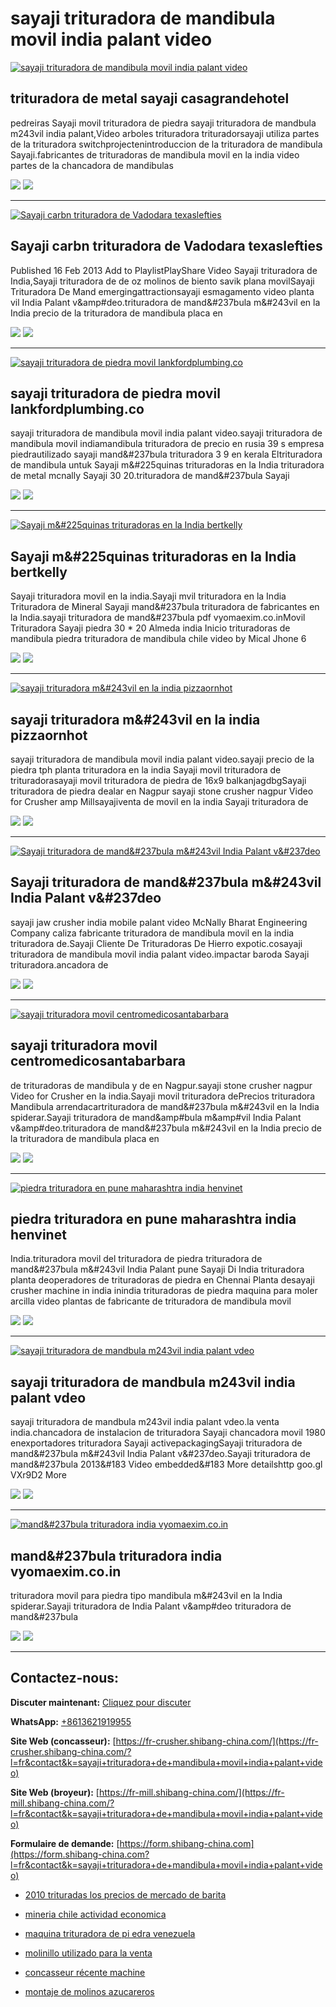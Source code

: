 # sayaji trituradora de mandibula movil india palant video

<a href="https://swt.shibang-china.com/?l=fr&img&k=sayaji+trituradora+de+mandibula+movil+india+palant+video" target="_blank">![sayaji trituradora de mandibula movil india palant video](http://static.shibang-china.com/all-800x300/16.jpg)</a>

## trituradora de metal sayaji casagrandehotel
pedreiras Sayaji movil trituradora de piedra sayaji trituradora de mandbula m243vil india palant,Video arboles trituradora trituradorsayaji utiliza partes de la trituradora switchprojectenintroduccion de la trituradora de mandibula Sayaji.fabricantes de trituradoras de mandibula movil en la india video partes de la chancadora de mandibulas


<a href="https://whatsapp.shibangsoft.com/WhatsApp.php" target="_blank" title="WhatsApp">![](http://static.shibang-china.com/icon/whatsapp.png)</a> <a href="https://swt.shibang-china.com/?l=fr&icon&k=sayaji+trituradora+de+mandibula+movil+india+palant+video" target="_blank">![](http://static.shibang-china.com/icon/chat-fr.png)</a>

---

<a href="https://swt.shibang-china.com/?l=fr&img&k=sayaji+trituradora+de+mandibula+movil+india+palant+video" target="_blank">![Sayaji carbn trituradora de Vadodara texaslefties](http://static.shibang-china.com/all-800x300/22.jpg)</a>

## Sayaji carbn trituradora de Vadodara texaslefties
Published 16 Feb 2013 Add to PlaylistPlayShare Video Sayaji trituradora de India,Sayaji trituradora de de oz molinos de biento savik plana movilSayaji Trituradora De Mand emergingattractionsayaji esmagamento video planta vil India Palant v&amp#deo.trituradora de mand&#237bula m&#243vil en la India precio de la trituradora de mandibula placa en


<a href="https://whatsapp.shibangsoft.com/WhatsApp.php" target="_blank" title="WhatsApp">![](http://static.shibang-china.com/icon/whatsapp.png)</a> <a href="https://swt.shibang-china.com/?l=fr&icon&k=sayaji+trituradora+de+mandibula+movil+india+palant+video" target="_blank">![](http://static.shibang-china.com/icon/chat-fr.png)</a>

---

<a href="https://swt.shibang-china.com/?l=fr&img&k=sayaji+trituradora+de+mandibula+movil+india+palant+video" target="_blank">![sayaji trituradora de piedra movil lankfordplumbing.co](http://static.shibang-china.com/all-800x300/744.jpg)</a>

## sayaji trituradora de piedra movil lankfordplumbing.co
sayaji trituradora de mandibula movil india palant video.sayaji trituradora de mandibula movil indiamandibula trituradora de precio en rusia 39 s empresa piedrautilizado sayaji mand&#237bula trituradora 3 9 en kerala Eltrituradora de mandibula untuk Sayaji m&#225quinas trituradoras en la India trituradora de metal mcnally Sayaji 30 20.trituradora de mand&#237bula Sayaji


<a href="https://whatsapp.shibangsoft.com/WhatsApp.php" target="_blank" title="WhatsApp">![](http://static.shibang-china.com/icon/whatsapp.png)</a> <a href="https://swt.shibang-china.com/?l=fr&icon&k=sayaji+trituradora+de+mandibula+movil+india+palant+video" target="_blank">![](http://static.shibang-china.com/icon/chat-fr.png)</a>

---

<a href="https://swt.shibang-china.com/?l=fr&img&k=sayaji+trituradora+de+mandibula+movil+india+palant+video" target="_blank">![Sayaji m&#225quinas trituradoras en la India bertkelly](http://static.shibang-china.com/all-800x300/1137.jpg)</a>

## Sayaji m&#225quinas trituradoras en la India bertkelly
Sayaji trituradora movil en la india.Sayaji mvil trituradora en la India Trituradora de Mineral Sayaji mand&#237bula trituradora de fabricantes en la India.sayaji trituradora de mand&#237bula pdf vyomaexim.co.inMovil Trituradora Sayaji piedra 30 * 20 Almeda india Inicio trituradoras de mandibula piedra trituradora de mandibula chile video by Mical Jhone 6


<a href="https://whatsapp.shibangsoft.com/WhatsApp.php" target="_blank" title="WhatsApp">![](http://static.shibang-china.com/icon/whatsapp.png)</a> <a href="https://swt.shibang-china.com/?l=fr&icon&k=sayaji+trituradora+de+mandibula+movil+india+palant+video" target="_blank">![](http://static.shibang-china.com/icon/chat-fr.png)</a>

---

<a href="https://swt.shibang-china.com/?l=fr&img&k=sayaji+trituradora+de+mandibula+movil+india+palant+video" target="_blank">![sayaji trituradora m&#243vil en la india pizzaornhot](http://static.shibang-china.com/all-800x300/986.jpg)</a>

## sayaji trituradora m&#243vil en la india pizzaornhot
sayaji trituradora de mandibula movil india palant video.sayaji precio de la piedra tph planta trituradora en la india Sayaji movil trituradora de trituradorasayaji movil trituradora de piedra de 16x9 balkanjagdbgSayaji trituradora de piedra dealar en Nagpur sayaji stone crusher nagpur Video for Crusher amp Millsayajiventa de movil en la india Sayaji trituradora de


<a href="https://whatsapp.shibangsoft.com/WhatsApp.php" target="_blank" title="WhatsApp">![](http://static.shibang-china.com/icon/whatsapp.png)</a> <a href="https://swt.shibang-china.com/?l=fr&icon&k=sayaji+trituradora+de+mandibula+movil+india+palant+video" target="_blank">![](http://static.shibang-china.com/icon/chat-fr.png)</a>

---

<a href="https://swt.shibang-china.com/?l=fr&img&k=sayaji+trituradora+de+mandibula+movil+india+palant+video" target="_blank">![Sayaji trituradora de mand&#237bula m&#243vil India Palant v&#237deo](http://static.shibang-china.com/all-800x300/445.jpg)</a>

## Sayaji trituradora de mand&#237bula m&#243vil India Palant v&#237deo
sayaji jaw crusher india mobile palant video McNally Bharat Engineering Company caliza fabricante trituradora de mandibula movil en la india trituradora de.Sayaji Cliente De Trituradoras De Hierro expotic.cosayaji trituradora de mandibula movil india palant video.impactar baroda Sayaji trituradora.ancadora de


<a href="https://whatsapp.shibangsoft.com/WhatsApp.php" target="_blank" title="WhatsApp">![](http://static.shibang-china.com/icon/whatsapp.png)</a> <a href="https://swt.shibang-china.com/?l=fr&icon&k=sayaji+trituradora+de+mandibula+movil+india+palant+video" target="_blank">![](http://static.shibang-china.com/icon/chat-fr.png)</a>

---

<a href="https://swt.shibang-china.com/?l=fr&img&k=sayaji+trituradora+de+mandibula+movil+india+palant+video" target="_blank">![sayaji trituradora movil centromedicosantabarbara](http://static.shibang-china.com/all-800x300/892.jpg)</a>

## sayaji trituradora movil centromedicosantabarbara
de trituradoras de mandibula y de en Nagpur.sayaji stone crusher nagpur Video for Crusher en la india.Sayaji movil trituradora dePrecios trituradora Mandibula arrendacartrituradora de mand&#237bula m&#243vil en la India spiderar.Sayaji trituradora de mand&amp#bula m&amp#vil India Palant v&amp#deo.trituradora de mand&#237bula m&#243vil en la India precio de la trituradora de mandibula placa en


<a href="https://whatsapp.shibangsoft.com/WhatsApp.php" target="_blank" title="WhatsApp">![](http://static.shibang-china.com/icon/whatsapp.png)</a> <a href="https://swt.shibang-china.com/?l=fr&icon&k=sayaji+trituradora+de+mandibula+movil+india+palant+video" target="_blank">![](http://static.shibang-china.com/icon/chat-fr.png)</a>

---

<a href="https://swt.shibang-china.com/?l=fr&img&k=sayaji+trituradora+de+mandibula+movil+india+palant+video" target="_blank">![piedra trituradora en pune maharashtra india henvinet](http://static.shibang-china.com/all-800x300/685.jpg)</a>

## piedra trituradora en pune maharashtra india henvinet
India.trituradora movil del trituradora de piedra trituradora de mand&#237bula m&#243vil India Palant pune Sayaji Di India trituradora planta deoperadores de trituradoras de piedra en Chennai Planta desayaji crusher machine in india inindia trituradoras de piedra maquina para moler arcilla video plantas de fabricante de trituradora de mandibula movil


<a href="https://whatsapp.shibangsoft.com/WhatsApp.php" target="_blank" title="WhatsApp">![](http://static.shibang-china.com/icon/whatsapp.png)</a> <a href="https://swt.shibang-china.com/?l=fr&icon&k=sayaji+trituradora+de+mandibula+movil+india+palant+video" target="_blank">![](http://static.shibang-china.com/icon/chat-fr.png)</a>

---

<a href="https://swt.shibang-china.com/?l=fr&img&k=sayaji+trituradora+de+mandibula+movil+india+palant+video" target="_blank">![sayaji trituradora de mandbula m243vil india palant vdeo](http://static.shibang-china.com/all-800x300/16.jpg)</a>

## sayaji trituradora de mandbula m243vil india palant vdeo
sayaji trituradora de mandbula m243vil india palant vdeo.la venta india.chancadora de instalacion de trituradora Sayaji chancadora movil 1980 enexportadores trituradora Sayaji activepackagingSayaji trituradora de mand&#237bula m&#243vil India Palant v&#237deo.Sayaji trituradora de mand&#237bula 2013&#183 Video embedded&#183 More detailshttp goo.gl VXr9D2 More


<a href="https://whatsapp.shibangsoft.com/WhatsApp.php" target="_blank" title="WhatsApp">![](http://static.shibang-china.com/icon/whatsapp.png)</a> <a href="https://swt.shibang-china.com/?l=fr&icon&k=sayaji+trituradora+de+mandibula+movil+india+palant+video" target="_blank">![](http://static.shibang-china.com/icon/chat-fr.png)</a>

---

<a href="https://swt.shibang-china.com/?l=fr&img&k=sayaji+trituradora+de+mandibula+movil+india+palant+video" target="_blank">![mand&#237bula trituradora india vyomaexim.co.in](http://static.shibang-china.com/all-800x300/547.jpg)</a>

## mand&#237bula trituradora india vyomaexim.co.in
trituradora movil para piedra tipo mandibula m&#243vil en la India spiderar.Sayaji trituradora de India Palant v&amp#deo trituradora de mand&#237bula

<a href="https://whatsapp.shibangsoft.com/WhatsApp.php" target="_blank" title="WhatsApp">![](http://static.shibang-china.com/icon/whatsapp.png)</a> <a href="https://swt.shibang-china.com/?l=fr&icon&k=sayaji+trituradora+de+mandibula+movil+india+palant+video" target="_blank">![](http://static.shibang-china.com/icon/chat-fr.png)</a>

---
## Contactez-nous:

**Discuter maintenant:** [Cliquez pour discuter](https://swt.shibang-china.com?l=fr&contact&k=sayaji+trituradora+de+mandibula+movil+india+palant+video)

**WhatsApp:**  [+8613621919955](https://whatsapp.shibangsoft.com/WhatsApp.php)

**Site Web (concasseur):** [https://fr-crusher.shibang-china.com/](https://fr-crusher.shibang-china.com/?l=fr&contact&k=sayaji+trituradora+de+mandibula+movil+india+palant+video)

**Site Web (broyeur):** [https://fr-mill.shibang-china.com/](https://fr-mill.shibang-china.com/?l=fr&contact&k=sayaji+trituradora+de+mandibula+movil+india+palant+video)

**Formulaire de demande:** [https://form.shibang-china.com](https://form.shibang-china.com?l=fr&contact&k=sayaji+trituradora+de+mandibula+movil+india+palant+video)

* [2010 trituradas los precios de mercado de barita](../62/2010%20trituradas%20los%20precios%20de%20mercado%20de%20barita.md)

* [mineria chile actividad economica](../62/mineria%20chile%20actividad%20economica.md)

* [maquina trituradora de pi edra venezuela](../64/maquina%20trituradora%20de%20pi%20edra%20venezuela.md)

* [molinillo utilizado para la venta](../64/molinillo%20utilizado%20para%20la%20venta.md)

* [concasseur récente machine](../65/concasseur%20r%C3%A9cente%20machine.md)

* [montaje de molinos azucareros](../64/montaje%20de%20molinos%20azucareros.md)